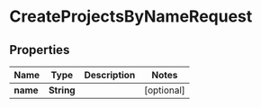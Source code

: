 

# CreateProjectsByNameRequest

## Properties

Name | Type | Description | Notes
------------ | ------------- | ------------- | -------------
**name** | **String** |  |  [optional]



